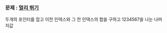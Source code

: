 ### 문제 : [멀리 뛰기](https://school.programmers.co.kr/learn/courses/30/lessons/12914)

두개의 포인터를 잡고 이전 인덱스와 그 전 인덱스의 합을 구하고 1234567을 나눈 나머지값